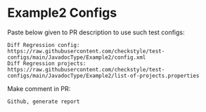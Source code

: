 # Example2 Configs
Paste below given to PR description to use such test configs:
```
Diff Regression config: https://raw.githubusercontent.com/checkstyle/test-configs/main/JavadocType/Example2/config.xml
Diff Regression projects: https://raw.githubusercontent.com/checkstyle/test-configs/main/JavadocType/Example2/list-of-projects.properties
```
Make comment in PR:
```
Github, generate report
```

